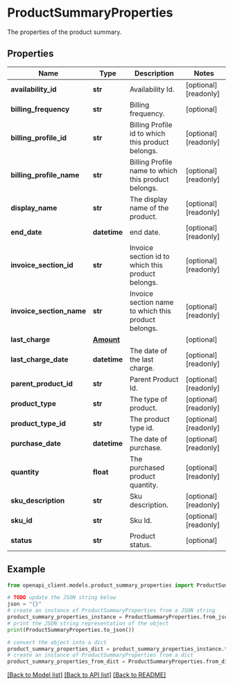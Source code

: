 # ProductSummaryProperties

The properties of the product summary.

## Properties

Name | Type | Description | Notes
------------ | ------------- | ------------- | -------------
**availability_id** | **str** | Availability Id. | [optional] [readonly] 
**billing_frequency** | **str** | Billing frequency. | [optional] 
**billing_profile_id** | **str** | Billing Profile id to which this product belongs. | [optional] [readonly] 
**billing_profile_name** | **str** | Billing Profile name to which this product belongs. | [optional] [readonly] 
**display_name** | **str** | The display name of the product. | [optional] [readonly] 
**end_date** | **datetime** | end date. | [optional] [readonly] 
**invoice_section_id** | **str** | Invoice section id to which this product belongs. | [optional] [readonly] 
**invoice_section_name** | **str** | Invoice section name to which this product belongs. | [optional] [readonly] 
**last_charge** | [**Amount**](Amount.md) |  | [optional] 
**last_charge_date** | **datetime** | The date of the last charge. | [optional] [readonly] 
**parent_product_id** | **str** | Parent Product Id. | [optional] [readonly] 
**product_type** | **str** | The type of product. | [optional] [readonly] 
**product_type_id** | **str** | The product type id. | [optional] [readonly] 
**purchase_date** | **datetime** | The date of purchase. | [optional] [readonly] 
**quantity** | **float** | The purchased product quantity. | [optional] [readonly] 
**sku_description** | **str** | Sku description. | [optional] [readonly] 
**sku_id** | **str** | Sku Id. | [optional] [readonly] 
**status** | **str** | Product status. | [optional] 

## Example

```python
from openapi_client.models.product_summary_properties import ProductSummaryProperties

# TODO update the JSON string below
json = "{}"
# create an instance of ProductSummaryProperties from a JSON string
product_summary_properties_instance = ProductSummaryProperties.from_json(json)
# print the JSON string representation of the object
print(ProductSummaryProperties.to_json())

# convert the object into a dict
product_summary_properties_dict = product_summary_properties_instance.to_dict()
# create an instance of ProductSummaryProperties from a dict
product_summary_properties_from_dict = ProductSummaryProperties.from_dict(product_summary_properties_dict)
```
[[Back to Model list]](../README.md#documentation-for-models) [[Back to API list]](../README.md#documentation-for-api-endpoints) [[Back to README]](../README.md)


